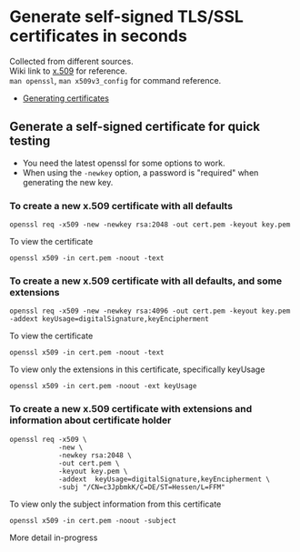 # Generate self-signed TLS/SSL certificates in seconds  

Collected from different sources.  
Wiki link to [x.509](https://en.wikipedia.org/wiki/X.509) for reference.  
`man openssl`, `man x509v3_config` for command reference.  

- [Generating certificates](#Generate-a-self-signed-certificate-for-quick-testing)

## Generate a self-signed certificate for quick testing  
* You need the latest openssl for some options to work.  
* When using the `-newkey` option, a password is "required" when generating the new key.   

### To create a new x.509 certificate with all defaults  

    openssl req -x509 -new -newkey rsa:2048 -out cert.pem -keyout key.pem  

To view the certificate  

    openssl x509 -in cert.pem -noout -text

### To create a new x.509 certificate with all defaults, and some extensions
    
    openssl req -x509 -new -newkey rsa:4096 -out cert.pem -keyout key.pem -addext keyUsage=digitalSignature,keyEncipherment  

To view the certificate  

    openssl x509 -in cert.pem -noout -text  

To view only the extensions in this certificate, specifically keyUsage  
    
    openssl x509 -in cert.pem -noout -ext keyUsage

### To create a new x.509 certificate with extensions and information about certificate holder

    openssl req -x509 \
                -new \
                -newkey rsa:2048 \
                -out cert.pem \
                -keyout key.pem \
                -addext  keyUsage=digitalSignature,keyEncipherment \
                -subj "/CN=c3JpbmkK/C=DE/ST=Hessen/L=FFM"

To view only the subject information from this certificate  

    openssl x509 -in cert.pem -noout -subject
    
More detail in-progress
